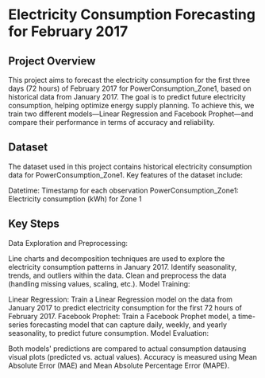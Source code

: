 # Electricity Consumption Forecasting for February 2017
## Project Overview
This project aims to forecast the electricity consumption for the first three days (72 hours) of February 2017 for PowerConsumption_Zone1, based on historical data from January 2017. The goal is to predict future electricity consumption, helping optimize energy supply planning. To achieve this, we train two different models—Linear Regression and Facebook Prophet—and compare their performance in terms of accuracy and reliability.

## Dataset
The dataset used in this project contains historical electricity consumption data for PowerConsumption_Zone1. Key features of the dataset include:

Datetime: Timestamp for each observation
PowerConsumption_Zone1: Electricity consumption (kWh) for Zone 1

## Key Steps
Data Exploration and Preprocessing:

Line charts and decomposition techniques are used to explore the electricity consumption patterns in January 2017.
Identify seasonality, trends, and outliers within the data.
Clean and preprocess the data (handling missing values, scaling, etc.).
Model Training:

Linear Regression: Train a Linear Regression model on the data from January 2017 to predict electricity consumption for the first 72 hours of February 2017.
Facebook Prophet: Train a Facebook Prophet model, a time-series forecasting model that can capture daily, weekly, and yearly seasonality, to predict future consumption.
Model Evaluation:

Both models' predictions are compared to actual consumption datausing visual plots (predicted vs. actual values).
Accuracy is measured using Mean Absolute Error (MAE) and Mean Absolute Percentage Error (MAPE).
